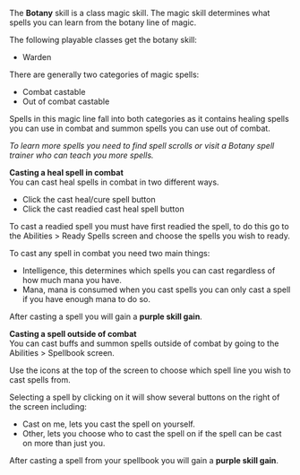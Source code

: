 ---
---
The **Botany** skill is a class magic skill. The magic skill determines what spells you can learn from the botany line of magic.

The following playable classes get the botany skill:

*   Warden

There are generally two categories of magic spells:

*   Combat castable
*   Out of combat castable

Spells in this magic line fall into both categories as it contains healing spells you can use in combat and summon spells you can use out of combat.

_To learn more spells you need to find spell scrolls or visit a Botany spell trainer who can teach you more spells._  

**Casting a heal spell in combat**  
You can cast heal spells in combat in two different ways.

*   Click the cast heal/cure spell button
*   Click the cast readied cast heal spell button

To cast a readied spell you must have first readied the spell, to do this go to the Abilities > Ready Spells screen and choose the spells you wish to ready.

To cast any spell in combat you need two main things:

*   Intelligence, this determines which spells you can cast regardless of how much mana you have.
*   Mana, mana is consumed when you cast spells you can only cast a spell if you have enough mana to do so.

After casting a spell you will gain a **purple skill gain**.

**Casting a spell outside of combat**  
You can cast buffs and summon spells outside of combat by going to the Abilities > Spellbook screen.

Use the icons at the top of the screen to choose which spell line you wish to cast spells from. 

Selecting a spell by clicking on it will show several buttons on the right of the screen including:

*   Cast on me, lets you cast the spell on yourself.
*   Other, lets you choose who to cast the spell on if the spell can be cast on more than just you.

After casting a spell from your spellbook you will gain a **purple skill gain**.
